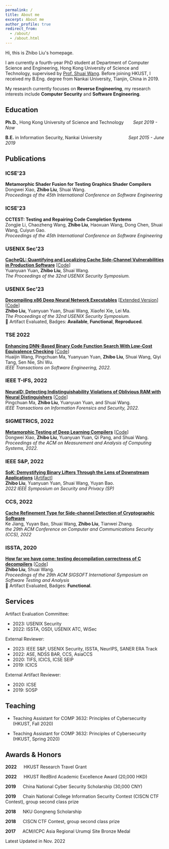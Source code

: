 ```yaml
---
permalink: /
title: About me
excerpt: About me
author_profile: true
redirect_from: 
  - /about/
  - /about.html
---
```

Hi, this is Zhibo Liu's homepage.

I am currently a fourth-year PhD student at Department of Computer Science and Engineering, Hong Kong University of Science and Technology, supervised by [Prof. Shuai Wang](https://www.cse.ust.hk/~shuaiw/).
  Before joining HKUST, I received my B.Eng. degree from Nankai University, Tianjin, China in 2019.

My research currently focuses on **Reverse Engineering**, my research interests include **Computer Security** and **Software Engineering**.

Education
------
**Ph.D.**, Hong Kong University of Science and Technology  &emsp; &nbsp; *Sept 2019 - Now*

**B.E.** in Information Security, Nankai University &emsp; &emsp; &emsp; &emsp; &nbsp; *Sept 2015 - June 2019*

<!--
Academic Projects
======
**DNN Executable Decompilation**, &emsp; *Jan 2021 - Now*
 * We try to decompile DNN executables compiled by DNN compilers using trace-based symbolic execution.

**Lifter Benchmarking**, S&P 2022 &emsp; *Apr 2020 - Apr 2021*
 * We quantitatively evaluate performance of LLVM IR lifters on supporting downstream applications including pointer analysis, binary similarity analysis and decompilation.

**Decompiler Testing**, ISSTA 2020 &emsp; *Jan 2019 - Mar 2020*
 * We design a framework to automatically find errors and defects in modern decmopilers including commercial decompiler and open-source decompiler developed by NSA.
-->


Publications
------

### ICSE'23 
**Metamorphic Shader Fusion for Testing Graphics Shader Compilers**  
Dongwei Xiao, **Zhibo Liu**, Shuai Wang.  
*Proceedings of the 45th International Conference on Software Engineering*

### ICSE'23 
**CCTEST: Testing and Repairing Code Completion Systems**   
Zongjie Li, Chaozheng Wang, **Zhibo Liu**, Haoxuan Wang, Dong Chen, Shuai Wang, Cuiyun Gao.  
*Proceedings of the 45th International Conference on Software Engineering*

### USENIX Sec'23 
[**CacheQL: Quantifying and Localizing Cache Side-Channel Vulnerabilities in Production Software**](https://arxiv.org/abs/2209.14952) [[Code](https://github.com/Yuanyuan-Yuan/CacheQL)]  
Yuanyuan Yuan, **Zhibo Liu**, Shuai Wang.  
*The Proceedings of the 32nd USENIX Security Symposium.*

### USENIX Sec'23 
[**Decompiling x86 Deep Neural Network Executables**](https://github.com/monkbai/monkbai.github.io/blob/master/files/sec23-btd-badges.pdf) [[Extended Version](https://arxiv.org/abs/2210.01075)] [[Code](https://github.com/monkbai/DNN-decompiler)]  
**Zhibo Liu**, Yuanyuan Yuan, Shuai Wang, Xiaofei Xie, Lei Ma.  
*The Proceedings of the 32nd USENIX Security Symposium.*  
🎉 Artifact Evaluated, Badges: **Available**, **Functional**, **Reproduced**.

### TSE 2022
[**Enhancing DNN-Based Binary Code Function Search With Low-Cost Equivalence Checking**](https://ieeexplore.ieee.org/document/9707874) [[Code](https://github.com/computer-analysis/BinUSE)]   
Huaijin Wang, Pingchuan Ma, Yuanyuan Yuan, **Zhibo Liu**, Shuai Wang, Qiyi Tang, Sen Nie, Shi Wu.  
*IEEE Transactions on Software Engineering, 2022.*

### IEEE T-IFS, 2022 
[**NeuralD: Detecting Indistinguishability Violations of Oblivious RAM with Neural Distinguishers**](https://ieeexplore.ieee.org/document/9722877) [[Code](https://github.com/pckennethma/NeuralD)]  
Pingchuan Ma, **Zhibo Liu**, Yuanyuan Yuan, and Shuai Wang.  
*IEEE Transactions on Information Forensics and Security, 2022.*

### SIGMETRICS, 2022
[**Metamorphic Testing of Deep Learning Compilers**](https://dl.acm.org/doi/abs/10.1145/3508035) [[Code](https://github.com/Wilbur-Django/Testing-DNN-Compilers)]  
Dongwei Xiao, **Zhibo Liu**, Yuanyuan Yuan, Qi Pang, and Shuai Wang.  
*Proceedings of the ACM on Measurement and Analysis of Computing Systems, 2022.*

### IEEE S&P, 2022 
[**SoK: Demystifying Binary Lifters Through the Lens of Downstream Applications**](https://ieeexplore.ieee.org/document/9833799) [[Artifact](https://github.com/monkbai/ir_lifting_data)]   
**Zhibo Liu**, Yuanyuan Yuan, Shuai Wang, Yuyan Bao.  
*2022 IEEE Symposium on Security and Privacy (SP)*

### CCS, 2022 
[**Cache Refinement Type for Side-channel Detection of Cryptographic Software**](https://arxiv.org/abs/2209.04610)   
Ke Jiang, Yuyan Bao, Shuai Wang, **Zhibo Liu**, Tianwei Zhang.  
*the 29th ACM Conference on Computer and Communications Security (CCS), 2022*

### ISSTA, 2020 
[**How far we have come: testing decompilation correctness of C decompilers**](https://dl.acm.org/doi/10.1145/3395363.3397370) [[Code](https://github.com/monkbai/DecFuzzer)]  
**Zhibo Liu**, Shuai Wang.  
*Proceedings of the 29th ACM SIGSOFT International Symposium on Software Testing and Analysis*  
🎉 Artifact Evaluated, Badges: **Functional**.

Services
------
Artifact Evaluation Committee:
 - 2023: USENIX Security
 - 2022: ISSTA, OSDI, USENIX ATC, WiSec

External Reviewer:
 - 2023: IEEE S&P, USENIX Security, ISSTA, NeurIPS, SANER ERA Track
 - 2022: ASE, NDSS BAR, CCS, AsiaCCS
 - 2020: TIFS, ICICS, ICSE SEIP
 - 2019: ICICS

External Artifact Reviewer:
 - 2020: ICSE
 - 2019: SOSP

Teaching
------
 * Teaching Assistant for COMP 3632: Principles of Cybersecurity (HKUST, Fall 2020) 

 * Teaching Assistant for COMP 3632: Principles of Cybersecurity (HKUST, Spring 2020) 
    
Awards & Honors
------
**2022** &emsp; HKUST Research Travel Grant

**2022** &emsp; HKUST RedBird Academic Excellence Award (20,000 HKD)

**2019** &emsp; China National Cyber Security Scholarship (30,000 CNY)

**2019** &emsp; Chain National College Information Security Contest (CISCN CTF Contest), group second class prize

**2018** &emsp; NKU Gongneng Scholarship

**2018** &emsp; CISCN CTF Contest, group second class prize

**2017** &emsp; ACM/ICPC Asia Regional Urumqi Site Bronze Medal

<!--
Technical Skills
------
**Programming/Scripting** &emsp; Python, Java, C/C++, x86/64 Assembly

**Others** &emsp; Reverse Engineering, Vulnerability Exploitation
-->


Latest Updated in Nov. 2022

<!-- <script type="text/javascript" id="clustrmaps" src="//clustrmaps.com/map_v2.js?d=Qma8wy7SwXxSesyratpVG16wwYImbiSR7vB7lYh6lDs&cl=ffffff&w=a"></script> -->
<script type='text/javascript' id='clustrmaps' src='//cdn.clustrmaps.com/map_v2.js?cl=ffffff&w=300&t=m&d=Qma8wy7SwXxSesyratpVG16wwYImbiSR7vB7lYh6lDs'></script>

<!-- <a href="https://clustrmaps.com/site/1bnpl" title="Visit tracker"><img src="//www.clustrmaps.com/map_v2.png?d=Qma8wy7SwXxSesyratpVG16wwYImbiSR7vB7lYh6lDs&cl=ffffff" style="display: none;"></a> -->
